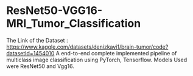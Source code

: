 # ResNet50-VGG16-MRI_Tumor_Classification

The Link of the Dataset : https://www.kaggle.com/datasets/denizkavi1/brain-tumor/code?datasetId=1454010
A end-to-end complete implemented pipeline of multiclass image classification using PyTorch, Tensorflow.
Models Used were ResNet50 and Vgg16.
